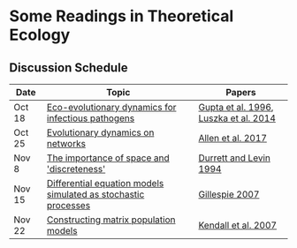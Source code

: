 # Some Readings in Theoretical Ecology

## Discussion Schedule

Date    |     Topic     |     Papers
--------|---------------|-------------
Oct 18  | [Eco-evolutionary dynamics for infectious pathogens](/commentary/gupta_and_luksza.md) | [Gupta et al. 1996](/pdfs/Gupta%20et%20al.%201996.pdf), [Luszka et al. 2014](/pdfs/Luksza%20et%20al.%202014.pdf)
Oct 25  | [Evolutionary dynamics on networks](/commentary/allen.md) | [Allen et al. 2017](/pdfs/Allen%20et%20al.%202017.pdf)
Nov 8   | [The importance of space and 'discreteness'](/commentary/durrett.md) | [Durrett and Levin 1994](/pdfs/Durrett%20and%20Levin%201994.pdf)
Nov 15   | [Differential equation models simulated as stochastic processes](/commentary/gillespie.md) | [Gillespie 2007](/pdfs/Gillespie%202007.pdf)
Nov 22   | [Constructing matrix population models](/commentary/kendall.md) | [Kendall et al. 2007](/pdfs/Kendall%20et%20al.%202019.pdf)

